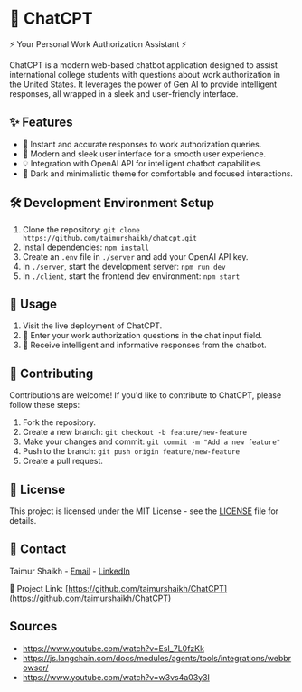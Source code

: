 # 💬 ChatCPT

⚡ Your Personal Work Authorization Assistant ⚡

ChatCPT is a modern web-based chatbot application designed to assist international college students with questions about work authorization in the United States. It leverages the power of Gen AI to provide intelligent responses, all wrapped in a sleek and user-friendly interface.

## ✨ Features

- 🚀 Instant and accurate responses to work authorization queries.
- 🎨 Modern and sleek user interface for a smooth user experience.
- 💡 Integration with OpenAI API for intelligent chatbot capabilities.
- 🌙 Dark and minimalistic theme for comfortable and focused interactions.

## 🛠️ Development Environment Setup

1. Clone the repository: `git clone https://github.com/taimurshaikh/chatcpt.git`
2. Install dependencies: `npm install`
3. Create an `.env` file in `./server` and add your OpenAI API key.
4. In `./server`, start the development server: `npm run dev`
5. In `./client`, start the frontend dev environment: `npm start`

## 🚀 Usage

1. Visit the live deployment of ChatCPT.
2. 📝 Enter your work authorization questions in the chat input field.
3. 💬 Receive intelligent and informative responses from the chatbot.

## 🤝 Contributing

Contributions are welcome! If you'd like to contribute to ChatCPT, please follow these steps:

1. Fork the repository.
2. Create a new branch: `git checkout -b feature/new-feature`
3. Make your changes and commit: `git commit -m "Add a new feature"`
4. Push to the branch: `git push origin feature/new-feature`
5. Create a pull request.

## 📄 License

This project is licensed under the MIT License - see the [LICENSE](LICENSE) file for details.

## 📧 Contact

Taimur Shaikh - [Email](tfs2123@columbia.edu) - [LinkedIn](https://www.linkedin.com/in/taimur-shaikh/)

🔗 Project Link: [https://github.com/taimurshaikh/ChatCPT](https://github.com/taimurshaikh/ChatCPT)

## Sources

- https://www.youtube.com/watch?v=EsI_7L0fzKk
- https://js.langchain.com/docs/modules/agents/tools/integrations/webbrowser/
- https://www.youtube.com/watch?v=w3vs4a03y3I
